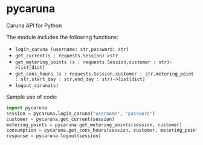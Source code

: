 ﻿# pycaruna
Caruna API for Python

The module includes the following functions:

- `login_caruna (username: str,password: str)`
- `get_current(s : requests.Session)->str`
- `get_metering_points (s : requests.Session,customer : str)->list[dict]`
- `get_cons_hours (s : requests.Session,customer : str,metering_point : str,start_day : str,end_day : str)->list[dict]`
- `logout_caruna(s)`


Sample use of code:

```python
import pycaruna
session = pycaruna.login_caruna("username", "password")
customer = pycaruna.get_current(session)
metering_points = pycaruna.get_metering_points(session, customer)
consumption = pycaruna.get_cons_hours(session, customer, metering_points[0][0], "2022-11-01", "2022-11-30")
response = pycaruna.logout(session)
```
